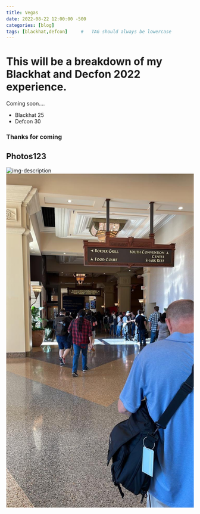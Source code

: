 ```yaml
---
title: Vegas
date: 2022-08-22 12:00:00 -500
categories: [blog]
tags: [blackhat,defcon]     #   TAG should always be lowercase
---
```


# This will be a breakdown of my Blackhat and Decfon 2022 experience.

Coming soon....

* Blackhat 25
* Defcon 30


### Thanks for coming

## Photos123

![img-description](https://pbs.twimg.com/media/Fa2wkrRXgAEf9lh?format=jpg&name=large)
![test](/assets/img/test.jpeg)
